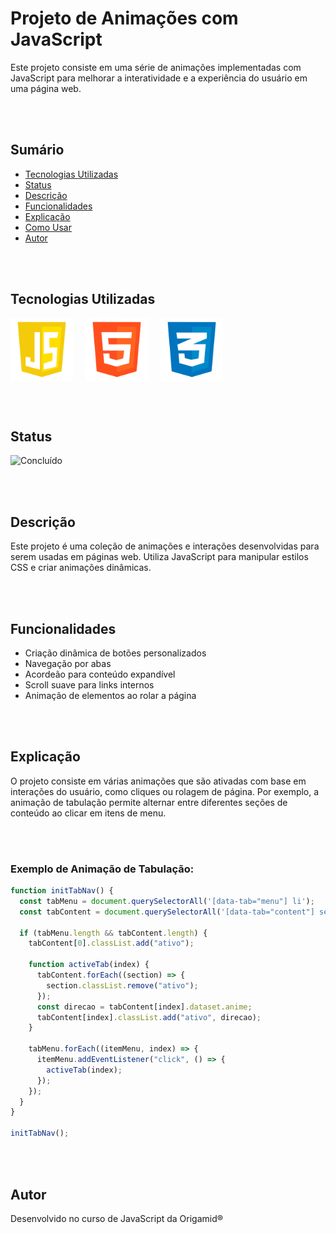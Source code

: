 # Projeto de Animações com JavaScript

Este projeto consiste em uma série de animações implementadas com JavaScript para melhorar a interatividade e a experiência do usuário em uma página web.

<br></br>

## Sumário

- [Tecnologias Utilizadas](#tecnologias-utilizadas)
- [Status](#status)
- [Descrição](#descrição)
- [Funcionalidades](#funcionalidades)
- [Explicação](#explicação)
- [Como Usar](#como-usar)
- [Autor](#autor)

<br></br>

## Tecnologias Utilizadas

<div style="display: flex; flex-direction: row;">
  <div style="margin-right: 20px; display: flex; justify-content: flex-start;">
    <img src="img/js.png" alt="Logo Linguagem" width="100"/>
  </div>
  <div style="margin-right: 20px; display: flex; justify-content: flex-start;">
    <img src="img/html.png" alt="Logo Linguagem" width="100"/>
  </div>
  <div style="margin-right: 20px; display: flex; justify-content: flex-start;">
    <img src="img/css.png" alt="Logo Linguagem" width="100"/>
  </div>
</div>

<br></br>

## Status

![Concluído](http://img.shields.io/static/v1?label=STATUS&message=CONCLUIDO&color=GREEN&style=for-the-badge)

<br></br>

## Descrição

Este projeto é uma coleção de animações e interações desenvolvidas para serem usadas em páginas web. Utiliza JavaScript para manipular estilos CSS e criar animações dinâmicas.

<br></br>

## Funcionalidades

- Criação dinâmica de botões personalizados
- Navegação por abas
- Acordeão para conteúdo expandível
- Scroll suave para links internos
- Animação de elementos ao rolar a página

<br></br>

## Explicação

O projeto consiste em várias animações que são ativadas com base em interações do usuário, como cliques ou rolagem de página. Por exemplo, a animação de tabulação permite alternar entre diferentes seções de conteúdo ao clicar em itens de menu.

<br></br>

### Exemplo de Animação de Tabulação:

```javascript
function initTabNav() {
  const tabMenu = document.querySelectorAll('[data-tab="menu"] li');
  const tabContent = document.querySelectorAll('[data-tab="content"] section');

  if (tabMenu.length && tabContent.length) {
    tabContent[0].classList.add("ativo");

    function activeTab(index) {
      tabContent.forEach((section) => {
        section.classList.remove("ativo");
      });
      const direcao = tabContent[index].dataset.anime;
      tabContent[index].classList.add("ativo", direcao);
    }

    tabMenu.forEach((itemMenu, index) => {
      itemMenu.addEventListener("click", () => {
        activeTab(index);
      });
    });
  }
}

initTabNav();
```

<br></br>

## Autor

Desenvolvido no curso de JavaScript da Origamid®️

